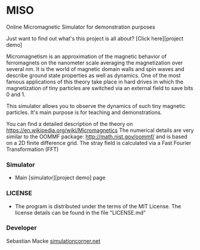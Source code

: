 # MISO
Online Micromagnetic Simulator for demonstration purposes

Just want to find out what's this project is all about? [Click here][project demo]

Micromagnetism is an approximation of the magnetic behavior of ferromagnets on the nanometer scale averaging the magnetization over several nm.
It is the world of magnetic domain walls and spin waves and describe ground state properties as well as dynamics.
One of the most famous applications of this theory take place in hard drives in which the magnetization of tiny particles are switched via an external field to save bits 0 and 1.

This simulator allows you to observe the dynamics of such tiny magnetic particles. It's main purpose is for teaching and demonstrations.

You can find a detailed description of the theory on https://en.wikipedia.org/wiki/Micromagnetics
The numerical details are very similar to the OOMMF package: http://math.nist.gov/oommf/
and is based on a 2D finite difference grid. The stray field is calculated via a Fast Fourier Transformation (FFT)

### Simulator

* Main [simulator][project demo] page

### LICENSE
 * The program is distributed under the terms of the MIT License. The license details can be found in the file "LICENSE.md"

### Developer
Sebastian Macke [simulationcorner.net](http://simulationcorner.net)
